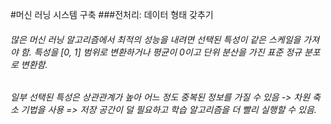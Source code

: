 #머신 러닝 시스템 구축
###전처리: 데이터 형태 갖추기
###### 많은 머신 러닝 알고리즘에서 최적의 성능을 내려면 선택된 특성이 같은 스케일을 가져야 함. 특성을 [0, 1] 범위로 변환하거나 평균이 0이고 단위 분산을 가진 표준 정규 분포로 변환함.
###### 일부 선택된 특성은 상관관계가 높아 어느 정도 중복된 정보를 가질 수 있음 -> 차원 축소 기법을 사용 => 저장 공간이 덜 필요하고 학습 알고리즘을 더 빨리 실행할 수 있음.
